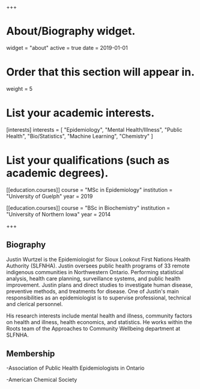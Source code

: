 +++
# About/Biography widget.
widget = "about"
active = true
date = 2019-01-01

# Order that this section will appear in.
weight = 5

# List your academic interests.
[interests]
  interests = [
    "Epidemiology",
    "Mental Health/Illness",
    "Public Health",
    "Bio/Statistics",
    "Machine Learning",
    "Chemistry"
  ]

# List your qualifications (such as academic degrees).
[[education.courses]]
  course = "MSc in Epidemiology"
  institution = "University of Guelph"
  year = 2019

[[education.courses]]
  course = "BSc in Biochemistry"
  institution = "University of Northern Iowa"
  year = 2014
  
 
+++

## Biography
Justin Wurtzel is the Epidemiologist for Sioux Lookout First Nations Health Authority (SLFNHA). Justin oversees public health programs of 33 remote indigenous communities in Northwestern Ontario. Performing statistical analysis, health care planning, surveillance systems, and public health improvement. Justin plans and direct studies to investigate human disease, preventive methods, and treatments for disease. One of Justin's main responsibilities as an epidemiologist is to supervise professional, technical and clerical personnel.

His research interests include mental health and illness, community factors on health and illness, health economics, and statistics. He works within the Roots team of the Approaches to Community Wellbeing department at SLFNHA.

## Membership
-Association of Public Health Epidemiologists in Ontario

-American Chemical Society
